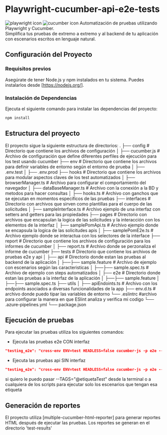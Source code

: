# Playwright-cucumber-api-e2e-tests

![playwright icon](https://playwright.dev/python/img/playwright-logo.svg)
![cucumber icon](https://avatars.githubusercontent.com/u/320565?s=280&v=4)
Automatización de pruebas utilizando Playwright y Cucumber.  
Simplifica tus pruebas de extremo a extremo y al backend de tu aplicación con escenarios escritos en lenguaje natural.

## Configuración del Proyecto

### Requisitos previos

Asegúrate de tener Node.js y npm instalados en tu sistema. Puedes instalarlos desde [https://nodejs.org/].

### Instalación de Dependencias

Ejecuta el siguiente comando para instalar las dependencias del proyecto:

```bash
npm install
```

## Estructura del proyecto

El proyecto sigue la siguiente estructura de directorios:
.
├── config # Directorio que contiene los archivos de configuración
│ ├── cucumber.js # Archivo de configuración que define diferentes perfiles de ejecución para los test usando cucumber
├── env # Directorio que contiene los archivos para definir variables de entorno según el entorno de prueba
│ ├── .env.test
│ ├── .env.prod
├── hooks # Directorio que contiene los archivos para modular aspectos claves de los test automatizados
│ ├── browserManager.ts # Archivo para configurar el comportamiento del navegador
│ ├── dataBaseManager.ts # Archivo con la conexión a la BD y metodos para hacer consultas
│ ├── hooks.ts # Archivo con ganchos que se ejecutan en momentos especificos de las pruebas
├── interfaces # Directorio con archivos que sirven como plantillas para el cuerpo de las solicitudes
│ ├── sampleInterface.ts # Archivo ejemplo de una interfaz con setters and getters para las propiedades
├── pages # Directorio con archivos que encapsulan la logica de las solicitudes y la interacción con los elementos de la interfaz
│ ├── samplePomApi.ts # Archivo ejemplo donde se encapsula la logica de las solicitudes apis
│ ├── samplePomE2e.ts # Archivo ejemplo donde se interactua con los selectores de la interface
├── report # Directorio que contiene los archivos de configuración para los informes de cucumber
│ ├── report.ts # Archivo donde se perzonaliza el informe de cucumber
├── tests # Directorio que contiene los archivos de pruebas e2e y api
│ ├── api # Directorio donde estan las pruebas al backend de la aplicación
│ ├──├── sample.feature # Archivo de ejemplo con escenarios según las caracteristicas
│ ├──├── sample.spec.ts # Archivo de ejemplo con steps automatizados
│ ├── e2e # Directorio donde estan las pruebas a la interfaz de la aplicación
│ ├──├── sample.feature
│ ├──├── sample.spec.ts
├── utils
│ ├── apiEndoints.ts # Archivo con los endpoints asociados a diversas funcionalidades de la app
├── env.d.ts # archivo donde puedo tipar las variables de entorno
└── .eslintrc #archivo para configurar la manera en que ESlint analiza y verifica mi codigo
└── .azure-pipelines.yml
└── package.json

## Ejecución de pruebas

Para ejecutar las pruebas utiliza los siguientes comandos:

- Ejecuta las pruebas e2e CON interfaz

```json
"testing_e2e": "cross-env ENV=test HEADLESS=false cucumber-js -p e2e --config=config/cucumber.js || true",
```

- Ejecuta las pruebas api SIN interfaz

```json
"testing_e2e": "cross-env ENV=test HEADLESS=false cucumber-js -p e2e --config=config/cucumber.js || true",
```

si quiero le puedo pasar --TAGS="@etiquetaTest" desde la terminal o a cualquiera de los scripts para ejecutar solo los escenarios que tengan esa etiqueta

## Generación de reportes

El proyecto utiliza [multiple-cucumber-html-reporter] para generar reportes HTML después de ejecutar las pruebas.
Los reportes se generan en el directorio 'test-results'
